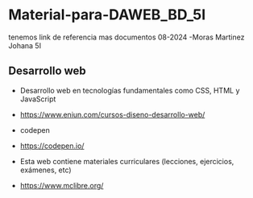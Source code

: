 # Material-para-DAWEB_BD_5I
tenemos link de referencia mas documentos 08-2024
-Moras Martinez Johana 5I
## Desarrollo web 
- Desarrollo web en tecnologías fundamentales como CSS, HTML y JavaScript
- https://www.eniun.com/cursos-diseno-desarrollo-web/

- codepen
- https://codepen.io/

- Esta web contiene materiales curriculares (lecciones, ejercicios, exámenes, etc)
- https://www.mclibre.org/

